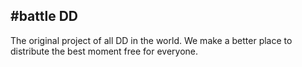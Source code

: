 #battle DD
--------------
The original project of all DD in the world. We make a better place to distribute the best moment free for everyone.